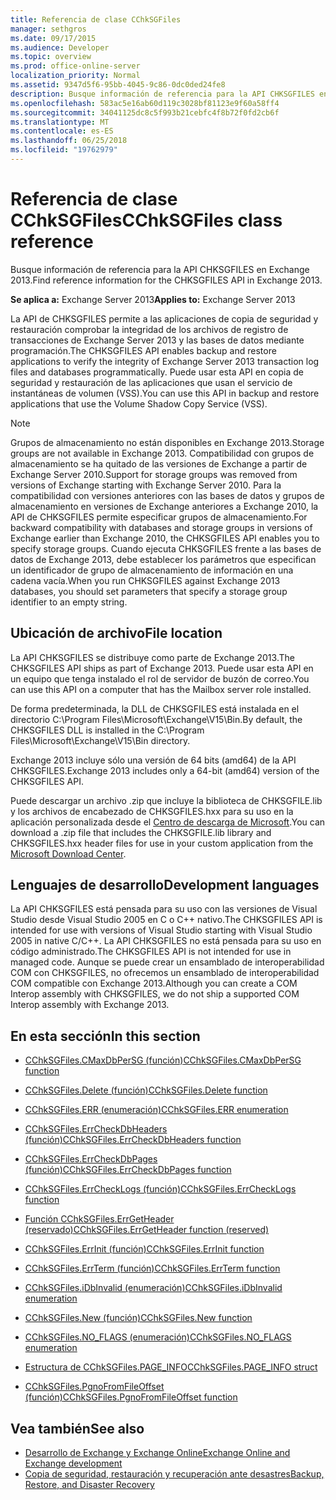 ```yaml
---
title: Referencia de clase CChkSGFiles
manager: sethgros
ms.date: 09/17/2015
ms.audience: Developer
ms.topic: overview
ms.prod: office-online-server
localization_priority: Normal
ms.assetid: 9347d5f6-95bb-4045-9c86-0dc0ded24fe8
description: Busque información de referencia para la API CHKSGFILES en Exchange 2013.
ms.openlocfilehash: 583ac5e16ab60d119c3028bf81123e9f60a58ff4
ms.sourcegitcommit: 34041125dc8c5f993b21cebfc4f8b72f0fd2cb6f
ms.translationtype: MT
ms.contentlocale: es-ES
ms.lasthandoff: 06/25/2018
ms.locfileid: "19762979"
---
```

# <a name="cchksgfiles-class-reference"></a><span data-ttu-id="bf42d-103">Referencia de clase CChkSGFiles</span><span class="sxs-lookup"><span data-stu-id="bf42d-103">CChkSGFiles class reference</span></span>

<span data-ttu-id="bf42d-104">Busque información de referencia para la API CHKSGFILES en Exchange 2013.</span><span class="sxs-lookup"><span data-stu-id="bf42d-104">Find reference information for the CHKSGFILES API in Exchange 2013.</span></span>
  
<span data-ttu-id="bf42d-105">**Se aplica a:** Exchange Server 2013</span><span class="sxs-lookup"><span data-stu-id="bf42d-105">**Applies to:** Exchange Server 2013</span></span> 
  
<span data-ttu-id="bf42d-106">La API de CHKSGFILES permite a las aplicaciones de copia de seguridad y restauración comprobar la integridad de los archivos de registro de transacciones de Exchange Server 2013 y las bases de datos mediante programación.</span><span class="sxs-lookup"><span data-stu-id="bf42d-106">The CHKSGFILES API enables backup and restore applications to verify the integrity of Exchange Server 2013 transaction log files and databases programmatically.</span></span> <span data-ttu-id="bf42d-107">Puede usar esta API en copia de seguridad y restauración de las aplicaciones que usan el servicio de instantáneas de volumen (VSS).</span><span class="sxs-lookup"><span data-stu-id="bf42d-107">You can use this API in backup and restore applications that use the Volume Shadow Copy Service (VSS).</span></span>
  
> [!NOTE]
> <span data-ttu-id="bf42d-108">Grupos de almacenamiento no están disponibles en Exchange 2013.</span><span class="sxs-lookup"><span data-stu-id="bf42d-108">Storage groups are not available in Exchange 2013.</span></span> <span data-ttu-id="bf42d-109">Compatibilidad con grupos de almacenamiento se ha quitado de las versiones de Exchange a partir de Exchange Server 2010.</span><span class="sxs-lookup"><span data-stu-id="bf42d-109">Support for storage groups was removed from versions of Exchange starting with Exchange Server 2010.</span></span> <span data-ttu-id="bf42d-110">Para la compatibilidad con versiones anteriores con las bases de datos y grupos de almacenamiento en versiones de Exchange anteriores a Exchange 2010, la API de CHKSGFILES permite especificar grupos de almacenamiento.</span><span class="sxs-lookup"><span data-stu-id="bf42d-110">For backward compatibility with databases and storage groups in versions of Exchange earlier than Exchange 2010, the CHKSGFILES API enables you to specify storage groups.</span></span> <span data-ttu-id="bf42d-111">Cuando ejecuta CHKSGFILES frente a las bases de datos de Exchange 2013, debe establecer los parámetros que especifican un identificador de grupo de almacenamiento de información en una cadena vacía.</span><span class="sxs-lookup"><span data-stu-id="bf42d-111">When you run CHKSGFILES against Exchange 2013 databases, you should set parameters that specify a storage group identifier to an empty string.</span></span> 
  
## <a name="file-location"></a><span data-ttu-id="bf42d-112">Ubicación de archivo</span><span class="sxs-lookup"><span data-stu-id="bf42d-112">File location</span></span>
<span data-ttu-id="bf42d-113"><a name="bk_fileslocation"> </a></span><span class="sxs-lookup"><span data-stu-id="bf42d-113"></span></span>

<span data-ttu-id="bf42d-114">La API CHKSGFILES se distribuye como parte de Exchange 2013.</span><span class="sxs-lookup"><span data-stu-id="bf42d-114">The CHKSGFILES API ships as part of Exchange 2013.</span></span> <span data-ttu-id="bf42d-115">Puede usar esta API en un equipo que tenga instalado el rol de servidor de buzón de correo.</span><span class="sxs-lookup"><span data-stu-id="bf42d-115">You can use this API on a computer that has the Mailbox server role installed.</span></span> 
  
<span data-ttu-id="bf42d-116">De forma predeterminada, la DLL de CHKSGFILES está instalada en el directorio C:\Program Files\Microsoft\Exchange\V15\Bin.</span><span class="sxs-lookup"><span data-stu-id="bf42d-116">By default, the CHKSGFILES DLL is installed in the C:\Program Files\Microsoft\Exchange\V15\Bin directory.</span></span>
  
<span data-ttu-id="bf42d-117">Exchange 2013 incluye sólo una versión de 64 bits (amd64) de la API CHKSGFILES.</span><span class="sxs-lookup"><span data-stu-id="bf42d-117">Exchange 2013 includes only a 64-bit (amd64) version of the CHKSGFILES API.</span></span> 
  
<span data-ttu-id="bf42d-118">Puede descargar un archivo .zip que incluye la biblioteca de CHKSGFILE.lib y los archivos de encabezado de CHKSGFILES.hxx para su uso en la aplicación personalizada desde el [Centro de descarga de Microsoft](http://www.microsoft.com/en-us/download/details.aspx?id=36802).</span><span class="sxs-lookup"><span data-stu-id="bf42d-118">You can download a .zip file that includes the CHKSGFILE.lib library and CHKSGFILES.hxx header files for use in your custom application from the [Microsoft Download Center](http://www.microsoft.com/en-us/download/details.aspx?id=36802).</span></span>
  
## <a name="development-languages"></a><span data-ttu-id="bf42d-119">Lenguajes de desarrollo</span><span class="sxs-lookup"><span data-stu-id="bf42d-119">Development languages</span></span>
<span data-ttu-id="bf42d-120"><a name="bk_developmentlanguages"> </a></span><span class="sxs-lookup"><span data-stu-id="bf42d-120"></span></span>

<span data-ttu-id="bf42d-121">La API CHKSGFILES está pensada para su uso con las versiones de Visual Studio desde Visual Studio 2005 en C o C++ nativo.</span><span class="sxs-lookup"><span data-stu-id="bf42d-121">The CHKSGFILES API is intended for use with versions of Visual Studio starting with Visual Studio 2005 in native C/C++.</span></span> <span data-ttu-id="bf42d-122">La API CHKSGFILES no está pensada para su uso en código administrado.</span><span class="sxs-lookup"><span data-stu-id="bf42d-122">The CHKSGFILES API is not intended for use in managed code.</span></span> <span data-ttu-id="bf42d-123">Aunque se puede crear un ensamblado de interoperabilidad COM con CHKSGFILES, no ofrecemos un ensamblado de interoperabilidad COM compatible con Exchange 2013.</span><span class="sxs-lookup"><span data-stu-id="bf42d-123">Although you can create a COM Interop assembly with CHKSGFILES, we do not ship a supported COM Interop assembly with Exchange 2013.</span></span>
  
## <a name="in-this-section"></a><span data-ttu-id="bf42d-124">En esta sección</span><span class="sxs-lookup"><span data-stu-id="bf42d-124">In this section</span></span>
<span data-ttu-id="bf42d-125"><a name="bk_inthissection"> </a></span><span class="sxs-lookup"><span data-stu-id="bf42d-125"></span></span>

- [<span data-ttu-id="bf42d-126">CChkSGFiles.CMaxDbPerSG (función)</span><span class="sxs-lookup"><span data-stu-id="bf42d-126">CChkSGFiles.CMaxDbPerSG function</span></span>](cchksgfiles-cmaxdbpersg-function.md)
    
- [<span data-ttu-id="bf42d-127">CChkSGFiles.Delete (función)</span><span class="sxs-lookup"><span data-stu-id="bf42d-127">CChkSGFiles.Delete function</span></span>](cchksgfiles-delete-function.md)
    
- [<span data-ttu-id="bf42d-128">CChkSGFiles.ERR (enumeración)</span><span class="sxs-lookup"><span data-stu-id="bf42d-128">CChkSGFiles.ERR enumeration</span></span>](cchksgfiles-err-enumeration.md)
    
- [<span data-ttu-id="bf42d-129">CChkSGFiles.ErrCheckDbHeaders (función)</span><span class="sxs-lookup"><span data-stu-id="bf42d-129">CChkSGFiles.ErrCheckDbHeaders function</span></span>](cchksgfiles-errcheckdbheaders-function.md)
    
- [<span data-ttu-id="bf42d-130">CChkSGFiles.ErrCheckDbPages (función)</span><span class="sxs-lookup"><span data-stu-id="bf42d-130">CChkSGFiles.ErrCheckDbPages function</span></span>](cchksgfiles-errcheckdbpages-function.md)
    
- [<span data-ttu-id="bf42d-131">CChkSGFiles.ErrCheckLogs (función)</span><span class="sxs-lookup"><span data-stu-id="bf42d-131">CChkSGFiles.ErrCheckLogs function</span></span>](cchksgfiles-errchecklogs-function.md)
    
- [<span data-ttu-id="bf42d-132">Función CChkSGFiles.ErrGetHeader (reservado)</span><span class="sxs-lookup"><span data-stu-id="bf42d-132">CChkSGFiles.ErrGetHeader function (reserved)</span></span>](cchksgfiles-errgetheader-function-reserved.md)
    
- [<span data-ttu-id="bf42d-133">CChkSGFiles.ErrInit (función)</span><span class="sxs-lookup"><span data-stu-id="bf42d-133">CChkSGFiles.ErrInit function</span></span>](cchksgfiles-errinit-function.md)
    
- [<span data-ttu-id="bf42d-134">CChkSGFiles.ErrTerm (función)</span><span class="sxs-lookup"><span data-stu-id="bf42d-134">CChkSGFiles.ErrTerm function</span></span>](cchksgfiles-errterm-function.md)
    
- [<span data-ttu-id="bf42d-135">CChkSGFiles.iDbInvalid (enumeración)</span><span class="sxs-lookup"><span data-stu-id="bf42d-135">CChkSGFiles.iDbInvalid enumeration</span></span>](cchksgfiles-idbinvalid-enumeration.md)
    
- [<span data-ttu-id="bf42d-136">CChkSGFiles.New (función)</span><span class="sxs-lookup"><span data-stu-id="bf42d-136">CChkSGFiles.New function</span></span>](cchksgfiles-new-function.md)
    
- [<span data-ttu-id="bf42d-137">CChkSGFiles.NO_FLAGS (enumeración)</span><span class="sxs-lookup"><span data-stu-id="bf42d-137">CChkSGFiles.NO_FLAGS enumeration</span></span>](cchksgfiles-no_flags-enumeration.md)
    
- [<span data-ttu-id="bf42d-138">Estructura de CChkSGFiles.PAGE_INFO</span><span class="sxs-lookup"><span data-stu-id="bf42d-138">CChkSGFiles.PAGE_INFO struct</span></span>](cchksgfiles-page_info-struct.md)
    
- [<span data-ttu-id="bf42d-139">CChkSGFiles.PgnoFromFileOffset (función)</span><span class="sxs-lookup"><span data-stu-id="bf42d-139">CChkSGFiles.PgnoFromFileOffset function</span></span>](cchksgfiles-pgnofromfileoffset-function.md)
    
## <a name="see-also"></a><span data-ttu-id="bf42d-140">Vea también</span><span class="sxs-lookup"><span data-stu-id="bf42d-140">See also</span></span>

- [<span data-ttu-id="bf42d-141">Desarrollo de Exchange y Exchange Online</span><span class="sxs-lookup"><span data-stu-id="bf42d-141">Exchange Online and Exchange development</span></span>](../exchange-server-development.md)
- [<span data-ttu-id="bf42d-142">Copia de seguridad, restauración y recuperación ante desastres</span><span class="sxs-lookup"><span data-stu-id="bf42d-142">Backup, Restore, and Disaster Recovery</span></span>](http://technet.microsoft.com/en-us/library/dd876874)
    

